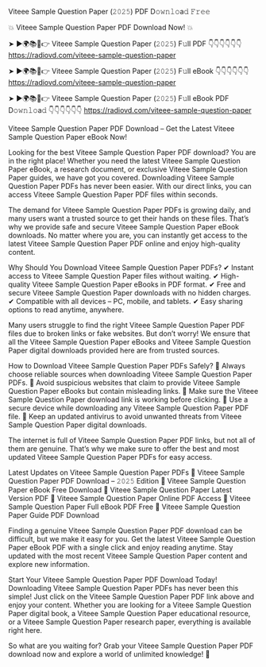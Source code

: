 Viteee Sample Question Paper (𝟸𝟶𝟸𝟻) PDF D𝚘𝚠𝚗𝚕𝚘a𝚍 𝙵𝚛𝚎𝚎

💥 Viteee Sample Question Paper PDF Download Now! 💥

➤ ►🌍📚📱👉 Viteee Sample Question Paper (𝟸𝟶𝟸𝟻) F𝚞ll PDF 👇👇👇👇👇👇
https://radiovd.com/viteee-sample-question-paper

➤ ►🌍📚📱👉 Viteee Sample Question Paper (𝟸𝟶𝟸𝟻) F𝚞ll eBook 👇👇👇👇👇👇
https://radiovd.com/viteee-sample-question-paper

➤ ►🌍📚📱👉 Viteee Sample Question Paper (𝟸𝟶𝟸𝟻) F𝚞ll eBook PDF D𝚘𝚠𝚗𝚕𝚘a𝚍 👇👇👇👇👇👇
https://radiovd.com/viteee-sample-question-paper

Viteee Sample Question Paper PDF Download – Get the Latest Viteee Sample Question Paper eBook Now!

Looking for the best Viteee Sample Question Paper PDF download? You are in the right place! Whether you need the latest Viteee Sample Question Paper eBook, a research document, or exclusive Viteee Sample Question Paper guides, we have got you covered. Downloading Viteee Sample Question Paper PDFs has never been easier. With our direct links, you can access Viteee Sample Question Paper PDF files within seconds.

The demand for Viteee Sample Question Paper PDFs is growing daily, and many users want a trusted source to get their hands on these files. That’s why we provide safe and secure Viteee Sample Question Paper eBook downloads. No matter where you are, you can instantly get access to the latest Viteee Sample Question Paper PDF online and enjoy high-quality content.

Why Should You Download Viteee Sample Question Paper PDFs?
✔ Instant access to Viteee Sample Question Paper files without waiting.
✔ High-quality Viteee Sample Question Paper eBooks in PDF format.
✔ Free and secure Viteee Sample Question Paper downloads with no hidden charges.
✔ Compatible with all devices – PC, mobile, and tablets.
✔ Easy sharing options to read anytime, anywhere.

Many users struggle to find the right Viteee Sample Question Paper PDF files due to broken links or fake websites. But don’t worry! We ensure that all the Viteee Sample Question Paper eBooks and Viteee Sample Question Paper digital downloads provided here are from trusted sources.

How to Download Viteee Sample Question Paper PDFs Safely?
📌 Always choose reliable sources when downloading Viteee Sample Question Paper PDFs.
📌 Avoid suspicious websites that claim to provide Viteee Sample Question Paper eBooks but contain misleading links.
📌 Make sure the Viteee Sample Question Paper download link is working before clicking.
📌 Use a secure device while downloading any Viteee Sample Question Paper PDF file.
📌 Keep an updated antivirus to avoid unwanted threats from Viteee Sample Question Paper digital downloads.

The internet is full of Viteee Sample Question Paper PDF links, but not all of them are genuine. That’s why we make sure to offer the best and most updated Viteee Sample Question Paper PDFs for easy access.

Latest Updates on Viteee Sample Question Paper PDFs
🔹 Viteee Sample Question Paper PDF Download – 𝟸𝟶𝟸𝟻 Edition
🔹 Viteee Sample Question Paper eBook Free Download
🔹 Viteee Sample Question Paper Latest Version PDF
🔹 Viteee Sample Question Paper Online PDF Access
🔹 Viteee Sample Question Paper Full eBook PDF Free
🔹 Viteee Sample Question Paper Guide PDF Download

Finding a genuine Viteee Sample Question Paper PDF download can be difficult, but we make it easy for you. Get the latest Viteee Sample Question Paper eBook PDF with a single click and enjoy reading anytime. Stay updated with the most recent Viteee Sample Question Paper content and explore new information.

Start Your Viteee Sample Question Paper PDF Download Today!
Downloading Viteee Sample Question Paper PDFs has never been this simple! Just click on the Viteee Sample Question Paper PDF link above and enjoy your content. Whether you are looking for a Viteee Sample Question Paper digital book, a Viteee Sample Question Paper educational resource, or a Viteee Sample Question Paper research paper, everything is available right here.

So what are you waiting for? Grab your Viteee Sample Question Paper PDF download now and explore a world of unlimited knowledge! 🚀